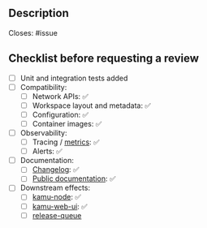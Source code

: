 ## Description

<!-- Link issues that will be closed automatically when this PR is merged -->
Closes: #issue

<!-- Describe your changes in detail for the reviewers (e.g. include your changelog entries) -->

## Checklist before requesting a review

- [ ] Unit and integration tests added
  <!-- Replace with ❌ if the statement is false and include an explanation -->
- [ ] Compatibility:
    <!-- Old clients can communicate to the new version without upgrading -->
  - [ ] Network APIs: ✅
    <!-- New version will work with the old workspaces, repositories, and metadata -->
  - [ ] Workspace layout and metadata: ✅
    <!-- New version can read existing user configs -->
  - [ ] Configuration: ✅
    <!-- Change does not include new versions of any container images -->
  - [ ] Container images: ✅
- [ ] Observability:
    <!-- How will we know how the feature behaves in production, is it being used, is it working correctly? -->
  - [ ] Tracing / [metrics](https://github.com/kamu-data/kamu-standards/blob/master/metrics_design.md): ✅
    <!-- How will we find out that the feature breaks -->
  - [ ] Alerts: ✅
- [ ] Documentation:
    <!-- Document how your changes benefit or affect the *end user* -->
  - [ ] [Changelog](./CHANGELOG.md): ✅
    <!-- How will users find out about and learn how to use this feature?
         Leave checkmark if documentation is not required or generated via API schemas / CLI reference.
         Include a PR for `kamu-docs` repo or a ticket reference otherwise -->
  - [ ] [Public documentation](https://github.com/kamu-data/kamu-docs/): ✅
  <!-- If this change will require some updates in downstream services mark with ❌ -->
- [ ] Downstream effects:
    <!-- Will the node need to be updated, e.g. with new services or DI catalog configuration? -->
  - [ ] [kamu-node](https://github.com/kamu-data/kamu-node): ✅
    <!-- Will web-ui need to be updated, e.g. to new GQL / REST API schemas? -->
  - [ ] [kamu-web-ui](https://github.com/kamu-data/kamu-web-ui): ✅
    <!-- Non-trivial deployment instructions added to release queue -->
  - [ ] [release-queue](https://github.com/orgs/kamu-data/projects/4/views/1)